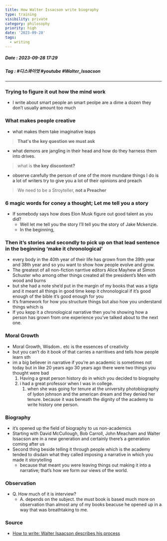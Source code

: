 ```yaml
---
title: How Walter Issacson write biography
type: training
visibility: private
category: philosophy
priority: high
date: '2023-09-28'
tags:
  - writing
---
```

##### Date : 2023-09-28 17:29
##### Tag : #디스콰이엇 #youtube #Walter_Issacson
---
### **Trying to figure it out how the mind work**
- I write about smart people an smart peolpe are a dime a dozen they don’t usually amount too much

### **What makes people creative**
- what makes them take imaginative leaps
> **That's the key question we must ask**
- what demons are jangling in their head and how do they harness them into drives.
> what is **the key discontent?**
- observe carefully the person of one of the more mundane things I do is a lot of writers try to give you a lot of their opinions and preach
> We need to be a Stroyteller, **not a Preacher**

### **6 magic words for coney a thought; Let me tell you a story**
- If somebody says how does Elon Musk figure out good talent as you did?
    - Well let me tell you the story I’ll tell you the story of Jake Mckenzie.
    - In the beginning,

### **Then it’s stories and secondly to pick up on that lead sentence in the beginning ‘make it chronological’**
- every body in the 40th year of their life has grown from the 39th year and 38th year and so you want to show how people evolve and grow.
- The greatest of all non-fiction narrtive editors Alice Mayhew at Simon Schuster who among other things created all the president’s Men with wood and burns
- but she had a note she’d put in the margin of my books that was a tigta and it meant all things in good time keep it chronological if it’s good enough of the bible it’s good enough for you
- It’s framework for how you structure things but also how you understand things which is
- If you kepp it a chronological narrative then you’re showing how a person has grown from one experience you’ve talked about to the next one.

### **Moral Growth**
- Moral Growth, Wisdom.. etc is the essences of creativity
- but you can’t do it book of that carries a narritives and tells how people learn sth
- im a big believer in narrative if you’re an academic is sometimes not today but in like 20 years ago 30 years ago there were two things you thought were bad
    1. Having a great person history do in which you decided to biography
    2. i had a great professor when I was in college.
        1. when she was going for tenure at the university photobiography of lydon johnson and the american dream and they denied her tenure. because it was beneath the dignity of the academy to write history one person.

### **Biography**
- it’s opened up the field of biography to us non-academics
- Starting with David McCullough, Bob Carroll, John Meacham and Walter Issacson are in a new generation and certainly there’s a generation coming after us
- Second thing beside telling it through people which is the academy tended to disdain what they called imposing a narrative in which you made it storytelling
    - because that meant you were leaving things out making it into a narrative; that’s how we form our views of the world.

### **Observation**
- Q. How much of it is interview?
    - A. depends on the subject. the must book is based much more on observation than almost any of my books beacuse he opened up in a way that was breathtaking to me.


### Source
- [How to write: Walter Isaacson describes his process](https://www.youtube.com/watch?v=Up2-7UUFnSM)
